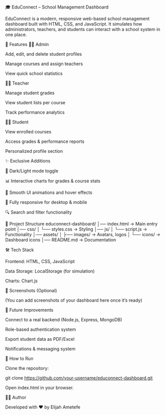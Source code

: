 🎓 EduConnect – School Management Dashboard

EduConnect is a modern, responsive web-based school management dashboard built with HTML, CSS, and JavaScript.
It simulates how administrators, teachers, and students can interact with a school system in one place.

🚀 Features
👨‍💼 Admin

Add, edit, and delete student profiles

Manage courses and assign teachers

View quick school statistics

👩‍🏫 Teacher

Manage student grades

View student lists per course

Track performance analytics

👨‍🎓 Student

View enrolled courses

Access grades & performance reports

Personalized profile section

✨ Exclusive Additions

🌙 Dark/Light mode toggle

📊 Interactive charts for grades & course stats

🎨 Smooth UI animations and hover effects

📱 Fully responsive for desktop & mobile

🔍 Search and filter functionality

📂 Project Structure
educonnect-dashboard/
│── index.html        → Main entry point
│── css/
│   └── styles.css    → Styling
│── js/
│   └── script.js     → Functionality
│── assets/
│   ├── images/       → Avatars, logos
│   └── icons/        → Dashboard icons
│── README.md         → Documentation

🛠️ Tech Stack

Frontend: HTML, CSS, JavaScript

Data Storage: LocalStorage (for simulation)

Charts: Chart.js

📸 Screenshots (Optional)

(You can add screenshots of your dashboard here once it’s ready)

🔮 Future Improvements

Connect to a real backend (Node.js, Express, MongoDB)

Role-based authentication system

Export student data as PDF/Excel


Notifications & messaging system

📌 How to Run

Clone the repository:

git clone https://github.com/your-username/educonnect-dashboard.git


Open index.html in your browser.

👨‍💻 Author

Developed with ❤️ by Elijah Ametefe


